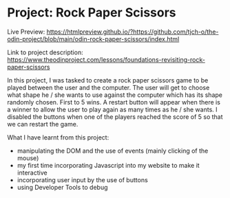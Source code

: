 # Project: Rock Paper Scissors 

Live Preview: https://htmlpreview.github.io/?https://github.com/tjch-o/the-odin-project/blob/main/odin-rock-paper-scissors/index.html

Link to project description: https://www.theodinproject.com/lessons/foundations-revisiting-rock-paper-scissors

In this project, I was tasked to create a rock paper scissors game to be played between the user and the computer. The user will get to choose what shape he / she wants to use against the computer which has its shape randomly chosen. First to 5 wins. A restart button will appear when there is a winner to allow the user to play again as many times as he / she wants. I disabled the buttons when one of the players reached the score of 5 so that we can restart the game.

What I have learnt from this project:
- manipulating the DOM and the use of events (mainly clicking of the mouse)
- my first time incorporating Javascript into my website to make it interactive
- incorporating user input by the use of buttons
- using Developer Tools to debug 
